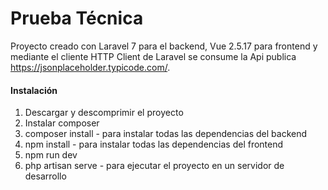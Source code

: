 # Prueba Técnica

Proyecto creado con Laravel 7 para el backend, Vue 2.5.17 para frontend y mediante el cliente HTTP Client de Laravel se consume la Api publica https://jsonplaceholder.typicode.com/.

#### Instalación 
1.	Descargar y descomprimir el proyecto 
2.	Instalar composer 
3.	composer install - para instalar todas las dependencias del backend
4.	npm install - para instalar todas las dependencias del frontend
5.	npm run dev 
5.	php artisan serve - para ejecutar el proyecto en un servidor de desarrollo